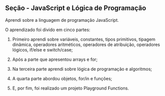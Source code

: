 ## Seção - JavaScript e Lógica de Programação

Aprendi sobre a linguagem de programação JavaScript. 

O aprendizado foi divido em cinco partes:

1. Primeiro aprendi sobre variáveis, constantes, tipos primitivos, tipagem dinâmica, operadores aritméticos, operadores de atribuição, operadores lógicos, if/else e switch/case;

2. Após a parte que apresentou arrays e for;

3. Na terceira parte aprendi sobre lógica de programação e algoritmos;

4. A quarta parte abordou objetos, for/in e funções;

5. E, por fim, foi realizado um projeto Playground Functions.

